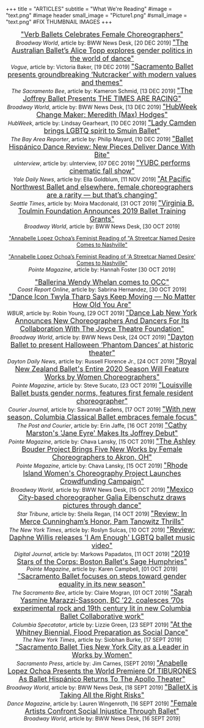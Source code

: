 +++
title = "ARTICLES"
subtitle = "What We're Reading"
#image = "text.png"   #image header
small_image = "Picture1.png"
#small_image = "text.png"  #FIX THUMBNAIL IMAGES
+++
<center>

<font size="4">
<a href="https://www.broadwayworld.com/cleveland/article/Verb-Ballets-Celebrates-Female-Choreographers-20191220">"Verb Ballets Celebrates Female Choreographers"</a></font><br>
<i>Broadway World</i>, article by: BWW News Desk, [20 DEC 2019]


<font size="4">
<a href="https://www.vogue.com.au/culture/features/the-australian-ballets-alice-topp-explores-gender-politics-in-the-world-of-dance/news-story/5f2bcfadc9a99dfc41da1b19815f2d44">"The Australian Ballet’s Alice Topp explores gender politics in the world of dance"</a></font><br>
<i>Vogue</i>, article by: Victoria Baker, [19 DEC 2019]

<font size="4">
<a href="https://www.sacbee.com/entertainment/arts-culture/article238336048.html">"Sacramento Ballet presents groundbreaking ‘Nutcracker’ with modern values and themes"</a></font><br>
<i>The Sacramento Bee</i>, article by: Kameron Schmid, [13 DEC 2019]

<font size="4">
<a href="https://www.broadwayworld.com/chicago/article/The-Joffrey-Ballet-Presents-THE-TIMES-ARE-RACING-20191213">"The Joffrey Ballet Presents THE TIMES ARE RACING"</a></font><br>
<i>Broadway World</i>, article by: BWW News Desk, [13 DEC 2019]


<font size="4">
<a href="http://sponsored.boston.com/hubweek/hubweek-change-maker-max-hodges">"HubWeek Change Maker: Meredith (Max) Hodges"</a></font><br>
<i>HubWeek</i>, article by: Lindsay Gearheart, [10 DEC 2019]


<font size="4">
<a href="https://www.ebar.com/arts_&_culture/dance/285396/lady_camden_brings_lgbtq_spirit_to_smuin_ballet">"Lady Camden brings LGBTQ spirit to Smuin Ballet"</a></font><br>
<i>The Bay Area Reporter</i>, article by: Philip Mayard, [10 DEC 2019]


<font size="4">
<a href="https://uinterview.com/uncategorized/ballet-hispanico-dance-review-new-pieces-deliver-dance-with-bite/">"Ballet Hispánico Dance Review: New Pieces Deliver Dance With Bite"</a></font><br>
<i>uInterview</i>, article by: uInterview, [07 DEC 2019]


<font size="4">
<a href="https://yaledailynews.com/blog/2019/11/11/yubc-performs-cinematic-fall-show/">"YUBC performs cinematic fall show"</a></font><br>
<i>Yale Daily News</i>, article by: Ella Goldblum, [11 NOV 2019]


<font size="4">
<a href="https://www.seattletimes.com/entertainment/dance/at-pacific-northwest-ballet-and-elsewhere-female-choreographers-are-a-rarity-but-thats-changing/">"At Pacific Northwest Ballet and elsewhere, female choreographers are a rarity — but that’s changing"</a></font><br>
<i>Seattle Times</i>, article by: Moira Macdonald, [31 OCT 2019]


<font size="4">
<a href="https://www.broadwayworld.com/bwwclassical/article/Virginia-B-Toulmin-Foundation-Announces-2019-Ballet-Training-Grants-20191030">"Virginia B. Toulmin Foundation Announces 2019 Ballet Training Grants"</a></font><br>
<i>Broadway World</i>, article by: BWW News Desk, [30 OCT 2019]


<a href="https://www.pointemagazine.com/streetcar-named-desire-annabelle-lopez-ochoa-2641165926.html">"Annabelle Lopez Ochoa’s Feminist Reading of "A Streetcar Named Desire Comes to Nashville"</a></font><br>

<a href="https://www.pointemagazine.com/streetcar-named-desire-annabelle-lopez-ochoa-2641165926.html">"Annabelle Lopez Ochoa’s Feminist Reading of 'A Streetcar Named Desire' Comes to Nashville"</a></font><br>
<i>Pointe Magazine</i>, article by: Hannah Foster [30 OCT 2019]


<font size="4">
<a href="http://www.coastreportonline.com/arts_and_culture/article_3e6e75c4-faa1-11e9-b7c6-0be05f3cbb52.html">"Ballerina Wendy Whelan comes to OCC"</a></font><br>
<i>Coast Report Online</i>, article by: Sabrina Hernandez, [30 OCT 2019]


<font size="4">
<a href="https://www.wbur.org/hereandnow/2019/10/29/twyla-tharp-keep-it-moving">"Dance Icon Twyla Tharp Says Keep Moving — No Matter How Old You Are"</a></font><br>
<i>WBUR</i>, article by: Robin Young, [29 OCT 2019]


<font size="4">
<a href="https://www.broadwayworld.com/bwwdance/article/Dance-Lab-New-York-Announces-New-Choreographers-And-Dancers-For-Its-Collaboration-With-The-Joyce-Theatre-Foundation-20191024">"Dance Lab New York Announces New Choreographers And Dancers For Its Collaboration With The Joyce Theatre Foundation"</a></font><br>
<i>Broadway World</i>, article by: BWW News Desk, [24 OCT 2019]



<font size="4">
<a href="https://www.daytondailynews.com/events/performing-arts/dayton-ballet-presents-phantom-dances-victoria/RKRaPfGiuddZhGamYlpq7N/">"Dayton Ballet to present Halloween ‘Phantom Dances’ at historic theater"</a></font><br>
<i>Dayton Daily News</i>, article by: Russell Florence Jr., [24 OCT 2019]


<font size="4">
<a href="https://www.pointemagazine.com/royal-new-zealand-ballet-women-choreographers-2641077060.html">"Royal New Zealand Ballet's Entire 2020 Season Will Feature Works by Women Choreographers"</a></font><br>
<i>Pointe Magazine</i>, article by: Steve Sucato, [23 OCT 2019]


<font size="4">
<a href="https://www.courier-journal.com/story/entertainment/arts/dance/2019/10/17/louisville-ballet-show-features-first-female-resident-choreographer/3937290002/">"Louisville Ballet busts gender norms, features first female resident choreographer"</a></font><br>
<i>Courier Journal</i>, article by: Savannah Eadens, [17 OCT 2019]


<font size="4">
<a href="https://www.postandcourier.com/free-times/arts/with-new-season-columbia-classical-ballet-embraces-female-focus/article_ccd5dc98-ef99-11e9-8874-736651614595.html">"With new season, Columbia Classical Ballet embraces female focus"</a></font><br>
<i>The Post and Courier</i>, article by: Erin Jaffe, [16 OCT 2019]


<font size="4">
<a href="https://www.pointemagazine.com/ballet-listings-oct-14-20-2640974579.html">"Cathy Marston's 'Jane Eyre' Makes Its Joffrey Debut"</a></font><br>
<i>Pointe Magazine</i>, article by: Chava Lansky, [15 OCT 2019]


<font size="4">
<a href="https://www.pointemagazine.com/ballet-listings-oct-14-20-2640974579.html?rebelltitem=1#rebelltitem1">"The Ashley Bouder Project Brings Five New Works by Female Choreographers to Akron, OH"</a></font><br>
<i>Pointe Magazine</i>, article by: Chava Lansky, [15 OCT 2019]


<font size="4">
<a href="https://www.broadwayworld.com/rhode-island/article/Rhode-Island-Womens-Choreography-Project-Launches-Crowdfunding-Campaign-20191015">"Rhode Island Women's Choreography Project Launches Crowdfunding Campaign"</a></font><br>
<i>Broadway World</i>, article by: BWW News Desk, [15 OCT 2019]



<font size="4">
<a href="http://www.startribune.com/drawing-through-dance/563080812/?refresh=true">"Mexico City-based choreographer Galia Eibenschutz draws pictures through dance"</a></font><br>
<i>Star Tribune</i>, article by: Sheila Regan, [14 OCT 2019]


<font size="4">
<a href="https://www.nytimes.com/2019/10/11/arts/dance/tanowitz-everyone-keeps-me-review.html">"Review: In Merce Cunningham’s Honor, Pam Tanowitz Thrills"</a></font><br>
<i>The New York Times</i>, article by: Roslyn Sulcas, [10 OCT 2019]


<font size="4">
<a href="http://www.digitaljournal.com/entertainment/music/review-daphne-willis-releases-i-am-enough-lgbtq-ballet-music-video/article/559629#ixzz68sTvN0Px">"Review: Daphne Willis releases 'I Am Enough' LGBTQ ballet music video"</a></font><br>
<i>Digital Journal</i>, article by: Markows Papadatos, [11 OCT 2019]


<font size="4">
<a href="https://www.pointemagazine.com/sage-humphries-2640729807.html">"2019 Stars of the Corps: Boston Ballet's Sage Humphries"</a></font><br>
<i>Pointe Magazine</i>, article by: Karen Campbell, [01 OCT 2019]


<font size="4">
<a href="https://www.sacbee.com/entertainment/arts-culture/article235682592.html">"Sacramento Ballet focuses on steps toward gender equality in its new season"</a></font><br>
<i>The Sacramento Bee</i>, article by: Claire Mogran, [01 OCT 2019]


<font size="4">
<a href="https://www.columbiaspectator.com/arts-and-entertainment/2019/09/24/sarah-yasmine-marazzi-sassoon-bc-22-coalesces-70s-experimental-rock-and-19th-century-lit-in-new-columbia-ballet-collaborative-work/">"Sarah Yasmine Marazzi-Sassoon, BC ’22, coalesces ’70s experimental rock and 19th century lit in new Columbia Ballet Collaborative work"</a></font><br>
<i>Columbia Specatator</i>, article by: Lizzie Green, [23 SEPT 2019]


<font size="4">
<a href="https://www.nytimes.com/2019/09/17/arts/dance/whitney-biennial-dance.html?ribbon-ad-idx=3&rref=arts/dance/">"At the Whitney Biennial, Flood Preparation as Social Dance"</a></font><br>
<i>The New York Times</i>, article by: Siobhan Burke, [17 SEPT 2019]


<font size="4">
<a href="https://sacramentopress.com/2019/09/26/sacramento-ballet-ties-new-york-city-as-a-leader-in-works-by-women/">"Sacramento Ballet Ties New York City as a Leader in Works by Women"</a></font><br>
<i>Sacramento Press</i>, article by: Jim Carnes, [SEPT 2019]


<font size="4">
<a href="https://www.broadwayworld.com/bwwdance/article/Anabelle-Lopez-Ochoa-Presents-the-World-Premiere-Of-TIBURONES-As-Ballet-Hispnico-Returns-To-The-Apollo-Theater-20190918">"Anabelle Lopez Ochoa Presents the World Premiere Of TIBURONES As Ballet Hispánico Returns To The Apollo Theater"</a></font><br>
<i>Broadway World</i>, article by: BWW News Desk, [18 SEPT 2019]


<font size="4">
<a href="https://www.dancemagazine.com/balletx-2640310102.html">"BalletX is Taking All the Right Risks"</a></font><br>
<i>Dance Magazine</i>, article by: Lauren Wingenroth, [16 SEPT 2019]


<font size="4">
<a href="https://www.broadwayworld.com/nashville/article/Female-Artists-Confront-Social-Injustice-Through-Ballet-20190916>">"Female Artists Confront Social Injustice Through Ballet"</a></font><br>
<i>Broadway World</i>, article by: BWW News Desk, [16 SEPT 2019]
</center>
